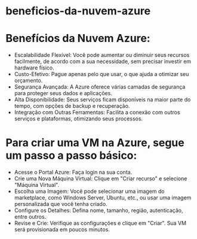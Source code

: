 # beneficios-da-nuvem-azure

# Benefícios da Nuvem Azure:

- Escalabilidade Flexível: Você pode aumentar ou diminuir seus recursos facilmente, de acordo com a sua necessidade, sem precisar investir em hardware físico.
- Custo-Efetivo: Pague apenas pelo que usar, o que ajuda a otimizar seu orçamento.
- Segurança Avançada: A Azure oferece várias camadas de segurança para proteger seus dados e aplicações.
- Alta Disponibilidade: Seus serviços ficam disponíveis na maior parte do tempo, com opções de backup e recuperação.
- Integração com Outras Ferramentas: Facilita a conexão com outros serviços e plataformas, otimizando seus processos.


# Para criar uma VM na Azure, segue um passo a passo básico:

- Acesse o Portal Azure: Faça login na sua conta.
- Crie uma Nova Máquina Virtual: Clique em "Criar recurso" e selecione "Máquina Virtual".
- Escolha uma Imagem: Você pode selecionar uma imagem do marketplace, como Windows Server, Ubuntu, etc., ou usar uma imagem personalizada que você tenha criado.
- Configure os Detalhes: Defina nome, tamanho, região, autenticação, entre outros.
- Revise e Crie: Verifique as configurações e clique em "Criar". Sua VM será provisionada em poucos minutos.
